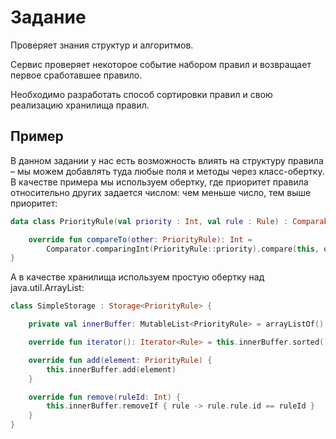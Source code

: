 # Задание

Проверяет знания структур и алгоритмов.

Сервис проверяет некоторое событие набором правил и возвращает первое сработавшее правило.

Необходимо разработать способ сортировки правил и свою реализацию хранилища правил.

## Пример

В данном задании у нас есть возможность влиять на структуру правила – мы можем добавлять туда 
любые поля и методы через класс-обертку. В качестве примера мы используем обертку, где приоритет
правила относительно других задается числом: чем меньше число, тем выше приоритет:

```kotlin
data class PriorityRule(val priority : Int, val rule : Rule) : Comparable<PriorityRule> {

    override fun compareTo(other: PriorityRule): Int =
        Comparator.comparingInt(PriorityRule::priority).compare(this, other)
}
```

А в качестве хранилища используем простую обертку над java.util.ArrayList:

```kotlin
class SimpleStorage : Storage<PriorityRule> {

    private val innerBuffer: MutableList<PriorityRule> = arrayListOf()

    override fun iterator(): Iterator<Rule> = this.innerBuffer.sorted().map(PriorityRule::rule).iterator()

    override fun add(element: PriorityRule) {
        this.innerBuffer.add(element)
    }

    override fun remove(ruleId: Int) {
        this.innerBuffer.removeIf { rule -> rule.rule.id == ruleId }
    }
}
```
